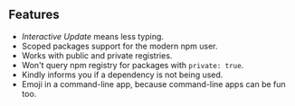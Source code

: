 ## Features

* *Interactive Update* means less typing.
* Scoped packages support for the modern npm user.
* Works with public and private registries.
* Won't query npm registry for packages with `private: true`.
* Kindly informs you if a dependency is not being used.
* Emoji in a command-line app, because command-line apps can be fun too.

